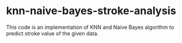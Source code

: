 # knn-naive-bayes-stroke-analysis
This code is an implementation of KNN and Naive Bayes algorithm to predict stroke value of the given data.
